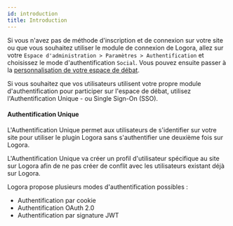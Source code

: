 ```yaml
---
id: introduction
title: Introduction
---
```


Si vous n'avez pas de méthode d'inscription et de connexion sur votre site ou que vous souhaitez utiliser le module de connexion de Logora, allez sur votre `Espace d'administration > Paramètres > Authentification` et choisissez le mode d'authentification `Social`. Vous pouvez ensuite passer à la [personnalisation de votre espace de débat](configuration/theme.md).

Si vous souhaitez que vos utilisateurs utilisent votre propre module d'authentification pour participer sur l'espace de débat, utilisez l'Authentification Unique - ou Single Sign-On (SSO).


#### Authentification Unique

L'Authentification Unique permet aux utilisateurs de s'identifier sur votre site pour utiliser le plugin Logora sans s'authentifier une deuxième fois sur Logora.


L'Authentification Unique va créer un profil d'utilisateur spécifique au site sur Logora afin de ne pas créer de conflit avec les utilisateurs existant déjà sur Logora.


Logora propose plusieurs modes d'authentification possibles :
- Authentification par cookie
- Authentification OAuth 2.0
- Authentification par signature JWT


